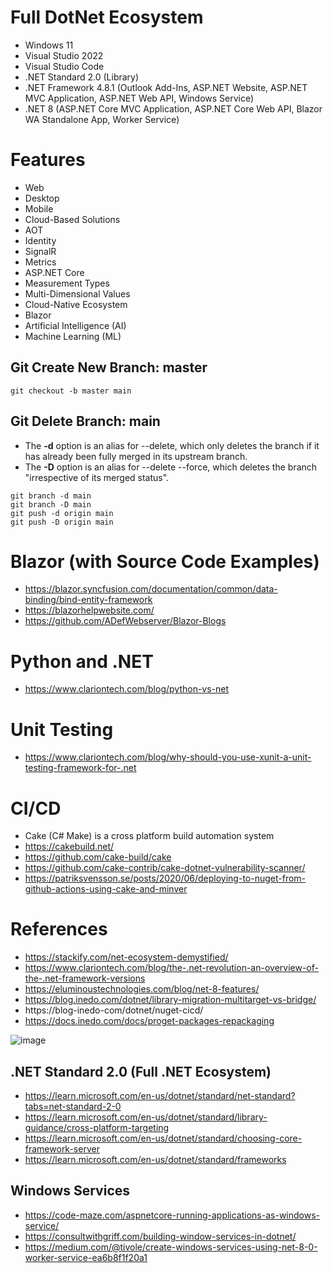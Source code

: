 # Full DotNet Ecosystem
+ Windows 11
+ Visual Studio 2022
+ Visual Studio Code
+ .NET Standard 2.0 (Library)
+ .NET Framework 4.8.1 (Outlook Add-Ins, ASP.NET Website, ASP.NET MVC Application, ASP.NET Web API, Windows Service)
+ .NET 8 (ASP.NET Core MVC Application, ASP.NET Core Web API, Blazor WA Standalone App, Worker Service)

# Features
+ Web
+ Desktop
+ Mobile
+ Cloud-Based Solutions
+ AOT
+ Identity
+ SignalR
+ Metrics
+ ASP.NET Core
+ Measurement Types
+ Multi-Dimensional Values
+ Cloud-Native Ecosystem
+ Blazor
+ Artificial Intelligence (AI)
+ Machine Learning (ML)

## Git Create New Branch: master
```
git checkout -b master main
```

## Git Delete Branch: main
+ The **-d** option is an alias for --delete, which only deletes the branch if it has already been fully merged in its upstream branch.
+ The **-D** option is an alias for --delete --force, which deletes the branch "irrespective of its merged status".

```
git branch -d main
git branch -D main
git push -d origin main
git push -D origin main
```

# Blazor (with Source Code Examples)
+ https://blazor.syncfusion.com/documentation/common/data-binding/bind-entity-framework
+ https://blazorhelpwebsite.com/
+ https://github.com/ADefWebserver/Blazor-Blogs

# Python and .NET
+ https://www.clariontech.com/blog/python-vs-net

# Unit Testing
+ https://www.clariontech.com/blog/why-should-you-use-xunit-a-unit-testing-framework-for-.net

# CI/CD
+ Cake (C# Make) is a cross platform build automation system
+ https://cakebuild.net/
+ https://github.com/cake-build/cake
+ https://github.com/cake-contrib/cake-dotnet-vulnerability-scanner/
+ https://patriksvensson.se/posts/2020/06/deploying-to-nuget-from-github-actions-using-cake-and-minver

# References
+ https://stackify.com/net-ecosystem-demystified/
+ https://www.clariontech.com/blog/the-.net-revolution-an-overview-of-the-.net-framework-versions
+ https://eluminoustechnologies.com/blog/net-8-features/
+ https://blog.inedo.com/dotnet/library-migration-multitarget-vs-bridge/
+ https://blog-inedo-com/dotnet/nuget-cicd/
+ https://docs.inedo.com/docs/proget-packages-repackaging

![image](https://github.com/gtechsltn/Full-DotNet-Ecosystem/assets/87538251/bacc0701-32b9-475c-a29c-cd595357be33)

## .NET Standard 2.0 (Full .NET Ecosystem)
+ https://learn.microsoft.com/en-us/dotnet/standard/net-standard?tabs=net-standard-2-0
+ https://learn.microsoft.com/en-us/dotnet/standard/library-guidance/cross-platform-targeting
+ https://learn.microsoft.com/en-us/dotnet/standard/choosing-core-framework-server
+ https://learn.microsoft.com/en-us/dotnet/standard/frameworks

## Windows Services
+ https://code-maze.com/aspnetcore-running-applications-as-windows-service/
+ https://consultwithgriff.com/building-window-services-in-dotnet/
+ https://medium.com/@tivole/create-windows-services-using-net-8-0-worker-service-ea6b8f1f20a1
